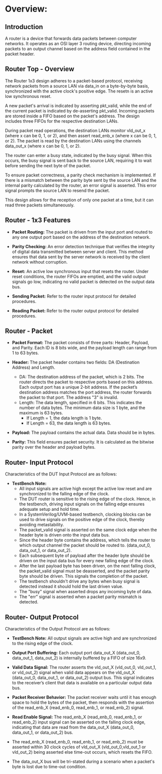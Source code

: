 # Overview: 


## Introduction
A router is a device that forwards data packets between computer networks. It operates as an OSI layer 3 routing device, directing incoming packets to an output channel based on the address field contained in the packet header.

## Router Top - Overview
The Router 1x3 design adheres to a packet-based protocol, receiving network packets from a source LAN via data_in on a byte-by-byte basis, synchronized with the active clock's positive edge. The resetn is an active low synchronous reset.

A new packet's arrival is indicated by asserting pkt_valid, while the end of the current packet is indicated by de-asserting pkt_valid. Incoming packets are stored inside a FIFO based on the packet's address. The design includes three FIFOs for the respective destination LANs.

During packet read operations, the destination LANs monitor vld_out_x (where x can be 0, 1, or 2), and then assert read_enb_x (where x can be 0, 1, or 2). The packet is read by the destination LANs using the channels data_out_x (where x can be 0, 1, or 2).

The router can enter a busy state, indicated by the busy signal. When this occurs, the busy signal is sent back to the source LAN, requiring it to wait before sending the next byte of the packet.

To ensure packet correctness, a parity check mechanism is implemented. If there is a mismatch between the parity byte sent by the source LAN and the internal parity calculated by the router, an error signal is asserted. This error signal prompts the source LAN to resend the packet.

This design allows for the reception of only one packet at a time, but it can read three packets simultaneously.

## Router - 1x3 Features
- **Packet Routing:** The packet is driven from the input port and routed to any one output port based on the address of the destination network.

- **Parity Checking:** An error detection technique that verifies the integrity of digital data transmitted between server and client. This method ensures that data sent by the server network is received by the client network without corruption.

- **Reset:** An active low synchronous input that resets the router. Under reset conditions, the router FIFOs are emptied, and the valid output signals go low, indicating no valid packet is detected on the output data bus.

- **Sending Packet:** Refer to the router input protocol for detailed procedures.

- **Reading Packet:** Refer to the router output protocol for detailed procedures.

## Router - Packet
- **Packet Format:** The packet consists of three parts: Header, Payload, and Parity. Each ID is 8 bits wide, and the payload length can range from 1 to 63 bytes.

- **Header:** The packet header contains two fields: DA (Destination Address) and Length.
    * DA: The destination address of the packet, which is 2 bits. The router directs the packet to respective ports based on this address. Each output port has a unique 2-bit address. If the packet’s destination address matches the port address, the router forwards the packet to that port. The address "3" is invalid.
    * Length: The data length, specified in 6 bits. This indicates the number of data bytes. The minimum data size is 1 byte, and the maximum is 63 bytes.
        * If Length = 1, the data length is 1 byte.
        * If Length = 63, the data length is 63 bytes.

- **Payload:** The payload contains the actual data. Data should be in bytes.

- **Parity:** This field ensures packet security. It is calculated as the bitwise parity over the header and payload bytes.

## Router- Input Protocol
Characteristics of the DUT Input Protocol are as follows:

- **TestBench Note:**
    * All input signals are active high except the active low reset and are synchronized to the falling edge of the clock.
    * The DUT router is sensitive to the rising edge of the clock. Hence, in the testbench, driving input signals on the falling edge ensures adequate setup and hold time.
    * In a SystemVerilog/UVM-based testbench, clocking blocks can be used to drive signals on the positive edge of the clock, thereby avoiding metastability.
    * The packet_valid signal is asserted on the same clock edge when the header byte is driven onto the input data bus.
    * Since the header byte contains the address, which tells the router to which output channel the packet should be routed to. (data_out_0, data_out_1, or data_out_2).
    * Each subsequent byte of payload after the header byte should be driven on the input data bus for every new falling edge of the clock.
    * After the last payload byte has been driven, on the next falling clock, the packet_valid signal must be deasserted, and the packet parity byte should be driven. This signals the completion of the packet.
    * The testbench shouldn't drive any bytes when busy signal is detected instead it should hold the last driven value.
    * The "busy" signal when asserted drops any incoming byte of data. 
    * The "err" signal is asserted when a packet parity mismatch is detected.

## Router- Output Protocol
Characteristics of the Output Protocol are as follows:
- **TestBench Note:** All output signals are active high and are synchronized to the rising edge of the clock.

- **Output Port Buffering:** Each output port data_out_X (data_out_0, data_out_1, data_out_2) is internally buffered by a FIFO of size 16x9.

- **Valid Data Signal:** The router asserts the vld_out_X (vld_out_0, vld_out_1, or vld_out_2) signal when valid data appears on the vld_out_X (data_out_0, data_out_1, or data_out_2) output bus. This signal indicates to the receiver’s client that data is available on a particular output data bus.

- **Packet Receiver Behavior:** The packet receiver waits until it has enough space to hold the bytes of the packet, then responds with the assertion of the read_enb_X (read_enb_0, read_enb_1, or read_enb_2) signal.

- **Read Enable Signal:** The read_enb_X (read_enb_0, read_enb_1, or read_enb_2) input signal can be asserted on the falling clock edge, indicating that data are read from the data_out_X (data_out_0, data_out_1, or data_out_2) bus.

* The read_enb_X (read_enb_0, read_enb_1, or read_enb_2) must be asserted within 30 clock cycles of vld_out_X (vld_out_0,vld_out_1 or vld_out_2) being asserted else time-out occurs, which resets the FIFO.

* The data_out_X bus will be tri-stated during a scenario when a packet's byte is lost due to time-out condition. 

